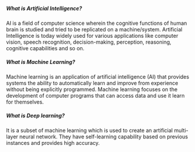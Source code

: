 ##### What is Artificial Intelligence?
AI is a field of computer science wherein the cognitive functions of human brain is studied and tried to be replicated on a machine/system. Artificial Intelligence is today widely used for various applications like computer vision, speech recognition, decision-making, perception, reasoning, cognitive capabilities and so on.

##### What is Machine Learning?
Machine learning is an application of artificial intelligence (AI) that provides systems the ability to automatically learn and improve from experience without being explicitly programmed. Machine learning focuses on the development of computer programs that can access data and use it learn for themselves.

##### What is Deep learning?
It is a subset of machine learning which is used to create an artificial multi-layer neural network. They have self-learning capability based on previous instances and provides high accuracy.
